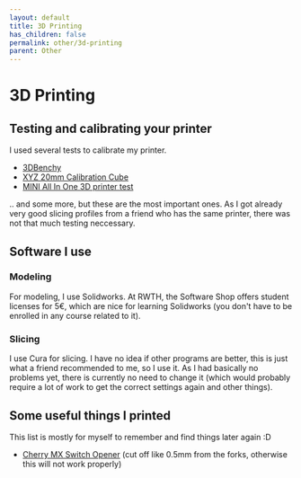 ```yaml
---
layout: default
title: 3D Printing
has_children: false
permalink: other/3d-printing
parent: Other
---
```


# 3D Printing

## Testing and calibrating your printer

I used several tests to calibrate my printer.

- [3DBenchy](https://www.thingiverse.com/thing:763622)
- [XYZ 20mm Calibration Cube](https://www.thingiverse.com/thing:1278865)
- [MINI All In One 3D printer test](https://www.thingiverse.com/thing:2806295)

.. and some more, but these are the most important ones.
As I got already very good slicing profiles from a friend who has the same printer, there was not that much testing neccessary.

## Software I use

### Modeling

For modeling, I use Solidworks.
At RWTH, the Software Shop offers student licenses for 5€, which are nice for learning Solidworks (you don't have to be enrolled in any course related to it).

### Slicing

I use Cura for slicing.
I have no idea if other programs are better, this is just what a friend recommended to me, so I use it.
As I had basically no problems yet, there is currently no need to change it (which would probably require a lot of work to get the correct settings again and other things).

## Some useful things I printed

This list is mostly for myself to remember and find things later again :D

- [Cherry MX Switch Opener](https://www.thingiverse.com/thing:4532633) (cut off like 0.5mm from the forks, otherwise this will not work properly)
